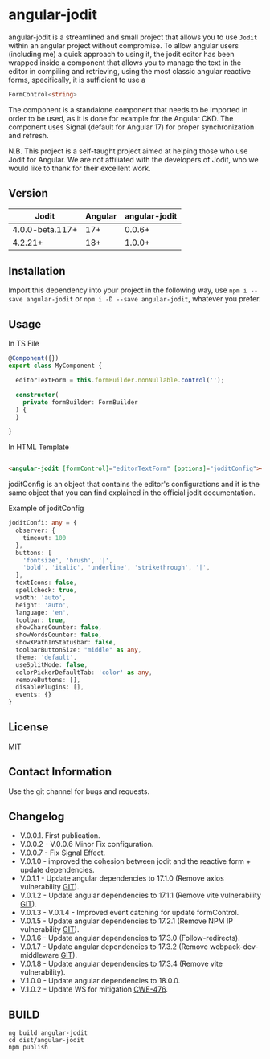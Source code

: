 # angular-jodit

angular-jodit is a streamlined and small project that allows you to use `Jodit` within an angular project without compromise.
To allow angular users (including me) a quick approach to using it,
the jodit editor has been wrapped inside a component that allows you to manage the text in the editor in compiling and retrieving,
using the most classic angular reactive forms, specifically, it is sufficient to use a

```typescript 
FormControl<string>
```

The component is a standalone component that needs to be imported in order to be used, as it is done for example for the Angular CKD.
The component uses Signal (default for Angular 17) for proper synchronization and refresh.

N.B. This project is a self-taught project aimed at helping those who use Jodit for Angular.
We are not affiliated with the developers of Jodit, who we would like to thank for their excellent work.

## Version

| Jodit           | Angular | angular-jodit |
|-----------------|---------|---------------|
| 4.0.0-beta.117+ | 17+     | 0.0.6+        |
| 4.2.21+         | 18+     | 1.0.0+        |

## Installation

Import this dependency into your project in the following way, use `npm i --save angular-jodit` or `npm i -D --save angular-jodit`,
whatever you prefer.

## Usage

In TS File

```typescript
@Component({})
export class MyComponent {

  editorTextForm = this.formBuilder.nonNullable.control('');

  constructor(
    private formBuilder: FormBuilder
  ) {
  }

}
```

In HTML Template

```html

<angular-jodit [formControl]="editorTextForm" [options]="joditConfig"></angular-jodit>
```

joditConfig is an object that contains the editor's configurations and it is the same object that you can find explained in the official jodit documentation.

Example of joditConfig

```typescript
joditConfi: any = {
  observer: {
    timeout: 100
  },
  buttons: [
    'fontsize', 'brush', '|',
    'bold', 'italic', 'underline', 'strikethrough', '|',
  ],
  textIcons: false,
  spellcheck: true,
  width: 'auto',
  height: 'auto',
  language: 'en',
  toolbar: true,
  showCharsCounter: false,
  showWordsCounter: false,
  showXPathInStatusbar: false,
  toolbarButtonSize: "middle" as any,
  theme: 'default',
  useSplitMode: false,
  colorPickerDefaultTab: 'color' as any,
  removeButtons: [],
  disablePlugins: [],
  events: {}
}
```

## License

MIT

## Contact Information

Use the git channel for bugs and requests.

## Changelog

* V.0.0.1. First publication.
* V.0.0.2 - V.0.0.6 Minor Fix configuration.
* V.0.0.7 - Fix Signal Effect.
* V.0.1.0 - improved the cohesion between jodit and the reactive form + update dependencies.
* V.0.1.1 - Update angular dependencies to 17.1.0 (Remove axios vulnerability [GIT](https://github.com/angular/angular-cli/issues/26349)).
* V.0.1.2 - Update angular dependencies to 17.1.1 (Remove vite vulnerability [GIT](https://github.com/angular/angular-cli/issues/26916)).
* V.0.1.3 - V.0.1.4 - Improved event catching for update formControl.
* V.0.1.5 - Update angular dependencies to 17.2.1 (Remove NPM IP vulnerability [GIT](https://github.com/advisories/GHSA-78xj-cgh5-2h22)).
* V.0.1.6 - Update angular dependencies to 17.3.0 (Follow-redirects).
* V.0.1.7 - Update angular dependencies to 17.3.2 (Remove webpack-dev-middleware [GIT](https://github.com/advisories/GHSA-wr3j-pwj9-hqq6)).
* V.0.1.8 - Update angular dependencies to 17.3.4 (Remove vite vulnerability).
* V.1.0.0 - Update angular dependencies to 18.0.0.
* V.1.0.2 - Update WS for mitigation [CWE-476](https://cwe.mitre.org/data/definitions/476.html).

## BUILD

```shell
ng build angular-jodit
cd dist/angular-jodit
npm publish
```
